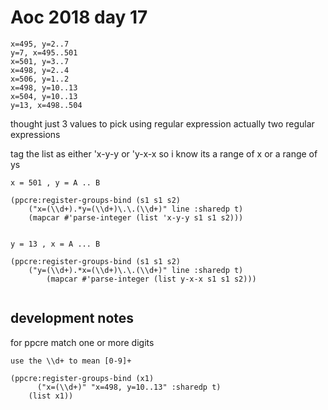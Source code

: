 
# Aoc 2018 day 17 

```
x=495, y=2..7
y=7, x=495..501
x=501, y=3..7
x=498, y=2..4
x=506, y=1..2
x=498, y=10..13
x=504, y=10..13
y=13, x=498..504
```

thought just 3 values to pick using regular expression 
actually two regular expressions

tag the list as either 'x-y-y  or 'y-x-x so i know its a range of x or 
a range of ys
```
x = 501 , y = A .. B

(ppcre:register-groups-bind (s1 s1 s2)
	("x=(\\d+).*y=(\\d+)\.\.(\\d+)" line :sharedp t)
	(mapcar #'parse-integer (list 'x-y-y s1 s1 s2)))


y = 13 , x = A ... B 

(ppcre:register-groups-bind (s1 s1 s2)
	("y=(\\d+).*x=(\\d+)\.\.(\\d+)" line :sharedp t)
		(mapcar #'parse-integer (list y-x-x s1 s1 s2)))


```

## development notes 

for ppcre match one or more digits
```
use the \\d+ to mean [0-9]+

(ppcre:register-groups-bind (x1)
      ("x=(\\d+)" "x=498, y=10..13" :sharedp t)
    (list x1))
```

